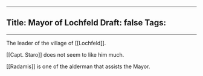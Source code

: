 
---
Title: Mayor of Lochfeld
Draft: false
Tags:
  - 
---

The leader of the village of [[Lochfeld]]. 

[[Capt. Staro]] does not seem to like him much. 

[[Radamis]] is one of the alderman that assists the Mayor. 